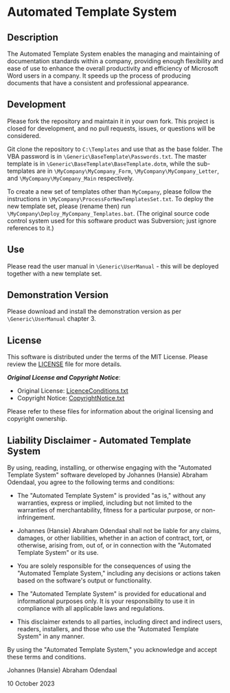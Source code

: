 # Automated Template System

## Description

The Automated Template System enables the managing and maintaining of documentation standards within a company, 
providing enough flexibility and ease of use to enhance the overall productivity and efficiency of Microsoft Word users 
in a company. It speeds up the process of producing documents that have a consistent and professional appearance.

## Development

Please fork the repository and maintain it in your own fork. This project is closed for development, and no pull 
requests, issues, or questions will be considered.

Git clone the repository to `C:\Templates` and use that as the base folder. The VBA password is in 
`\Generic\BaseTemplate\Passwords.txt`. The master template is in `\Generic\BaseTemplate\BaseTemplate.dotm`, while the 
sub-templates are in `\MyCompany\MyCompany_Form`, `\MyCompany\MyCompany_Letter`, and `\MyCompany\MyCompany_Main` 
respectively.

To create a new set of templates other than `MyCompany`, please follow the instructions in 
`\MyCompany\ProcessForNewTemplatesSet.txt`. To deploy the new template set, please (rename then) run 
`\MyCompany\Deploy_MyCompany_Templates.bat`. (The original source code control system used for this software product was 
Subversion; just ignore references to it.)

## Use

Please read the user manual in `\Generic\UserManual` - this will be deployed together with a new template set.

## Demonstration Version

Please download and install the demonstration version as per `\Generic\UserManual` chapter 3.

## License

This software is distributed under the terms of the MIT License. Please review the [LICENSE](./LICENSE) file for more details.

_**Original License and Copyright Notice**_:

- Original License: [LicenceConditions.txt](./Generic/BaseTemplate/LICENCE_CONDITIONS.txt)
- Copyright Notice: [CopyrightNotice.txt](./Generic/BaseTemplate/CopyrightNotice.txt)

Please refer to these files for information about the original licensing and copyright ownership.


## Liability Disclaimer - Automated Template System

By using, reading, installing, or otherwise engaging with the "Automated Template System" software developed by Johannes 
(Hansie) Abraham Odendaal, you agree to the following terms and conditions:

- The "Automated Template System" is provided "as is," without any warranties, express or implied, including but not 
limited to the warranties of merchantability, fitness for a particular purpose, or non-infringement.

- Johannes (Hansie) Abraham Odendaal shall not be liable for any claims, damages, or other liabilities, whether in an 
action of contract, tort, or otherwise, arising from, out of, or in connection with the "Automated Template System" or 
its use.

- You are solely responsible for the consequences of using the "Automated Template System," including any decisions or 
actions taken based on the software's output or functionality.

- The "Automated Template System" is provided for educational and informational purposes only. It is your 
responsibility to use it in compliance with all applicable laws and regulations.

- This disclaimer extends to all parties, including direct and indirect users, readers, installers, and those who use 
the "Automated Template System" in any manner.

By using the "Automated Template System," you acknowledge and accept these terms and conditions.

Johannes (Hansie) Abraham Odendaal

10 October 2023
